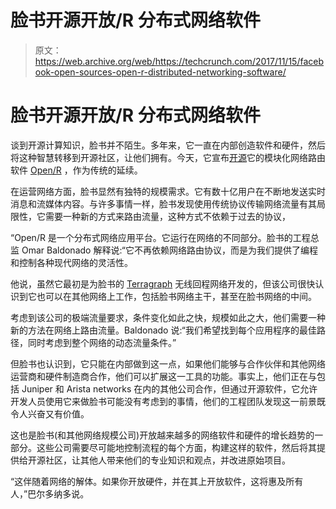 # 脸书开源开放/R 分布式网络软件 

> 原文：<https://web.archive.org/web/https://techcrunch.com/2017/11/15/facebook-open-sources-open-r-distributed-networking-software/>

# 脸书开源开放/R 分布式网络软件

谈到开源计算知识，脸书并不陌生。多年来，它一直在内部创造软件和硬件，然后将这种智慧转移到开源社区，让他们拥有。今天，它宣布[开源](https://web.archive.org/web/20230111081430/https://code.facebook.com/posts/291641674683314/open-r-open-routing-for-modern-networks/)它的模块化网络路由软件 [Open/R](https://web.archive.org/web/20230111081430/https://code.facebook.com/posts/1142111519143652/introducing-open-r-a-new-modular-routing-platform/) ，作为传统的延续。

在运营网络方面，脸书显然有独特的规模需求。它有数十亿用户在不断地发送实时消息和流媒体内容。与许多事情一样，脸书发现使用传统协议传输网络流量有其局限性，它需要一种新的方式来路由流量，这种方式不依赖于过去的协议，

“Open/R 是一个分布式网络应用平台。它运行在网络的不同部分。脸书的工程总监 Omar Baldonado 解释说:“它不再依赖网络路由协议，而是为我们提供了编程和控制各种现代网络的灵活性。

他说，虽然它最初是为脸书的 [Terragraph](https://web.archive.org/web/20230111081430/https://code.facebook.com/posts/1072680049445290/introducing-facebook-s-new-terrestrial-connectivity-systems-terragraph-and-project-aries/) 无线回程网络开发的，但该公司很快认识到它也可以在其他网络上工作，包括脸书网络主干，甚至在脸书网络的中间。

考虑到该公司的极端流量要求，条件变化如此之快，规模如此之大，他们需要一种新的方法在网络上路由流量。Baldonado 说:“我们希望找到每个应用程序的最佳路径，同时考虑到整个网络的动态流量条件。”

但脸书也认识到，它只能在内部做到这一点，如果他们能够与合作伙伴和其他网络运营商和硬件制造商合作，他们可以扩展这一工具的功能。事实上，他们正在与包括 Juniper 和 Arista networks 在内的其他公司合作，但通过开源软件，它允许开发人员使用它来做脸书可能没有考虑到的事情，他们的工程团队发现这一前景既令人兴奋又有价值。

这也是脸书(和其他网络规模公司)开放越来越多的网络软件和硬件的增长趋势的一部分。这些公司需要尽可能地控制流程的每个方面，构建这样的软件，然后将其提供给开源社区，让其他人带来他们的专业知识和观点，并改进原始项目。

“这伴随着网络的解体。如果你开放硬件，并在其上开放软件，这将惠及所有人，”巴尔多纳多说。
